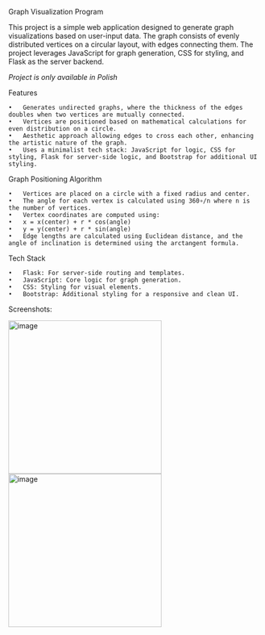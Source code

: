 Graph Visualization Program

This project is a simple web application designed to generate graph visualizations based on user-input data. The graph consists of evenly distributed vertices on a circular layout, with edges connecting them. The project leverages JavaScript for graph generation, CSS for styling, and Flask as the server backend.

*Project is only available in Polish*

Features

	•	Generates undirected graphs, where the thickness of the edges doubles when two vertices are mutually connected.
	•	Vertices are positioned based on mathematical calculations for even distribution on a circle.
	•	Aesthetic approach allowing edges to cross each other, enhancing the artistic nature of the graph.
	•	Uses a minimalist tech stack: JavaScript for logic, CSS for styling, Flask for server-side logic, and Bootstrap for additional UI styling.

Graph Positioning Algorithm

	•	Vertices are placed on a circle with a fixed radius and center.
	•	The angle for each vertex is calculated using 360∘/n where n is the number of vertices.
	•	Vertex coordinates are computed using:
	•	x = x(center) + r * cos(angle)
	•	y = y(center) + r * sin(angle)
	•	Edge lengths are calculated using Euclidean distance, and the angle of inclination is determined using the arctangent formula.

Tech Stack

	•	Flask: For server-side routing and templates.
	•	JavaScript: Core logic for graph generation.
	•	CSS: Styling for visual elements.
	•	Bootstrap: Additional styling for a responsive and clean UI.

Screenshots:

<img width="304" alt="image" src="https://github.com/user-attachments/assets/8f30028b-647e-4634-ac23-5f59da543a62">

<img width="304" alt="image" src="https://github.com/user-attachments/assets/5b3a1024-f372-423e-8c7a-804636f04080">
